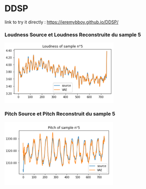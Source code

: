 # DDSP

link to try it directly : 
https://jeremybboy.github.io/DDSP/

     
### Loudness Source et Loudness Reconstruite du sample 5
![dddd ](Images/loudness_5.png "Loudness Source et Loudness Reconstruite du sample 5")


### Pitch Source et Pitch Reconstruit du sample 5
![ ](Images/pitch_5.png "")
